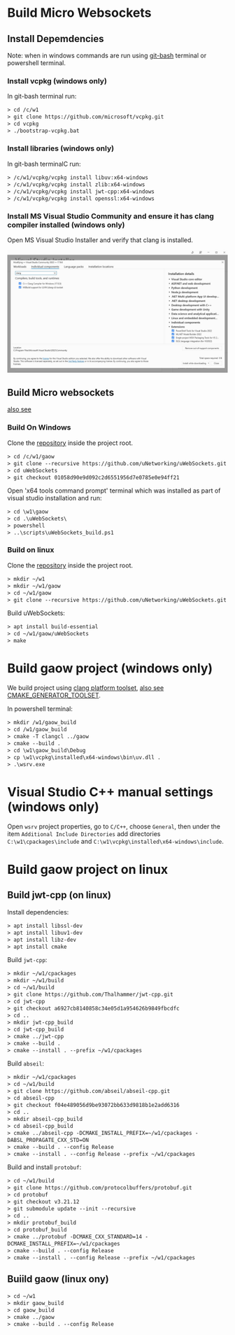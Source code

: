 # Build Micro Websockets 

## Install Depemdencies

Note: when in windows commands are run using [git-bash](https://git-scm.com/downloads) terminal or powershell terminal.

### Install vcpkg (windows only)

In git-bash terminal run:

```
> cd /c/w1
> git clone https://github.com/microsoft/vcpkg.git
> cd vcpkg
> ./bootstrap-vcpkg.bat
```

### Install libraries (windows only)

In git-bash terminalC run:

```
> /c/w1/vcpkg/vcpkg install libuv:x64-windows
> /c/w1/vcpkg/vcpkg install zlib:x64-windows
> /c/w1/vcpkg/vcpkg install jwt-cpp:x64-windows
> /c/w1/vcpkg/vcpkg install openssl:x64-windows
```

### Install MS Visual Studio Community and ensure it has clang compiler installed (windows only)

Open MS Visual Studio Installer  and verify that clang is installed.

![ msva installerc settings ](doc/img/msvc_installer_settings_clang.jpg)


## Build Micro websockets

[also see](https://github.com/uNetworking/uWebSockets/actions/runs/8217383674/workflow)

### Build On Windows

Clone the [repository](https://github.com/uNetworking/uWebSockets.git) inside the project root.


```
> cd /c/w1/gaow
> git clone --recursive https://github.com/uNetworking/uWebSockets.git
> cd uWebSockets
> git checkout 01058d90e9d092c2d6551956d7e0785e0e94ff21
```

Open  'x64 tools command prompt' terminal which was installed as part of visual studio installation and run:

```
> cd \w1\gaow
> cd .\uWebSockets\
> powershell
> ..\scripts\uWebSockets_build.ps1

```


### Build on linux

Clone the [repository](https://github.com/uNetworking/uWebSockets.git) inside the project root.


```
> mkdir ~/w1
> mkdir ~/w1/gaow
> cd ~/w1/gaow
> git clone --recursive https://github.com/uNetworking/uWebSockets.git
```

Build uWebSockets:

```
> apt install build-essential
> cd ~/w1/gaow/uWebSockets
> make
```

# Build gaow project (windows only)

We build project using [clang platform toolset](https://learn.microsoft.com/en-us/gaming/gdk/_content/gc/tools-pc/visualstudio/gr-vs-clang),
[also see CMAKE_GENERATOR_TOOLSET](https://cmake.org/cmake/help/latest/generator/Visual%20Studio%2017%202022.html).

In powershell terminal:

```
> mkdir /w1/gaow_build
> cd /w1/gaow_build
> cmake -T clangcl ../gaow
> cmake --build .
> cd \w1\gaow_build\Debug
> cp \w1\vcpkg\installed\x64-windows\bin\uv.dll .
> .\wsrv.exe
```


# Visual Studio C++ manual settings (windows only)

Open `wsrv` project properties, go to `C/C++`, choose `General`, 
then under the item `Additional Include Directories` add directories `C:\w1\cpackages\include` and `C:\w1\vcpkg\installed\x64-windows\include`.

# Build gaow project on linux

## Build jwt-cpp (on linux)

Install dependencies:

```
> apt install libssl-dev
> apt install libuv1-dev
> apt install libz-dev
> apt install cmake
```

Build `jwt-cpp`:

```
> mkdir ~/w1/cpackages
> mkdir ~/w1/build
> cd ~/w1/build
> git clone https://github.com/Thalhammer/jwt-cpp.git
> cd jwt-cpp
> git checkout a6927cb8140858c34e05d1a954626b9849fbcdfc
> cd ..
> mkdir jwt-cpp_build
> cd jwt-cpp_build
> cmake ../jwt-cpp
> cmake --build .
> cmake --install . --prefix ~/w1/cpackages
```

Build `abseil`:


```
> mkdir ~/w1/cpackages
> cd ~/w1/build
> git clone https://github.com/abseil/abseil-cpp.git
> cd abseil-cpp
> git checkout f04e489056d9be93072bb633d9818b1e2add6316
> cd ..
> mkdir abseil-cpp_build
> cd abseil-cpp_build
> cmake ../abseil-cpp -DCMAKE_INSTALL_PREFIX=~/w1/cpackages -DABSL_PROPAGATE_CXX_STD=ON
> cmake --build . --config Release
> cmake --install . --config Release --prefix ~/w1/cpackages

```

Build and install `protobuf`:

```
> cd ~/w1/build
> git clone https://github.com/protocolbuffers/protobuf.git
> cd protobuf
> git checkout v3.21.12
> git submodule update --init --recursive
> cd ..
> mkdir protobuf_build
> cd protobuf_build
> cmake ../protobuf -DCMAKE_CXX_STANDARD=14 -DCMAKE_INSTALL_PREFIX=~/w1/cpackages 
> cmake --build . --config Release
> cmake --install . --config Release --prefix ~/w1/cpackages
```


## Buiild gaow (linux ony)

```
> cd ~/w1
> mkdir gaow_build
> cd gaow_build
> cmake ../gaow
> cmake --build . --config Release
```
